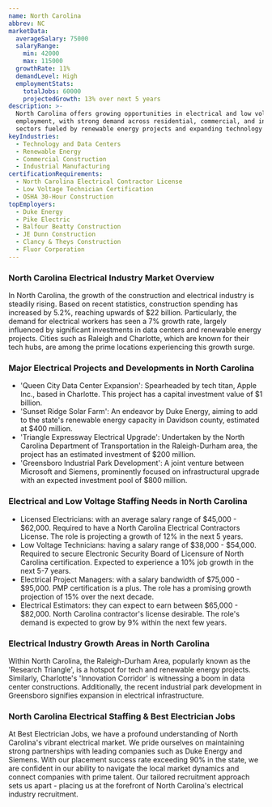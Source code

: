 ```yaml
---
name: North Carolina
abbrev: NC
marketData:
  averageSalary: 75000
  salaryRange:
    min: 42000
    max: 115000
  growthRate: 11%
  demandLevel: High
  employmentStats:
    totalJobs: 60000
    projectedGrowth: 13% over next 5 years
description: >-
  North Carolina offers growing opportunities in electrical and low voltage
  employment, with strong demand across residential, commercial, and industrial
  sectors fueled by renewable energy projects and expanding technology hubs.
keyIndustries:
  - Technology and Data Centers
  - Renewable Energy
  - Commercial Construction
  - Industrial Manufacturing
certificationRequirements:
  - North Carolina Electrical Contractor License
  - Low Voltage Technician Certification
  - OSHA 30-Hour Construction
topEmployers:
  - Duke Energy
  - Pike Electric
  - Balfour Beatty Construction
  - JE Dunn Construction
  - Clancy & Theys Construction
  - Fluor Corporation
---
```

### North Carolina Electrical Industry Market Overview
In North Carolina, the growth of the construction and electrical industry is steadily rising. Based on recent statistics, construction spending has increased by 5.2%, reaching upwards of $22 billion. Particularly, the demand for electrical workers has seen a 7% growth rate, largely influenced by significant investments in data centers and renewable energy projects. Cities such as Raleigh and Charlotte, which are known for their tech hubs, are among the prime locations experiencing this growth surge.

### Major Electrical Projects and Developments in North Carolina
* 'Queen City Data Center Expansion': Spearheaded by tech titan, Apple Inc., based in Charlotte. This project has a capital investment value of $1 billion.
* 'Sunset Ridge Solar Farm': An endeavor by Duke Energy, aiming to add to the state's renewable energy capacity in Davidson county, estimated at $400 million.
* 'Triangle Expressway Electrical Upgrade': Undertaken by the North Carolina Department of Transportation in the Raleigh-Durham area, the project has an estimated investment of $200 million.
* 'Greensboro Industrial Park Development': A joint venture between Microsoft and Siemens, prominently focused on infrastructural upgrade with an expected investment pool of $800 million.

### Electrical and Low Voltage Staffing Needs in North Carolina
* Licensed Electricians: with an average salary range of $45,000 - $62,000. Required to have a North Carolina Electrical Contractors License. The role is projecting a growth of 12% in the next 5 years.
* Low Voltage Technicians: having a salary range of $38,000 - $54,000. Required to secure Electronic Security Board of Licensure of North Carolina certification. Expected to experience a 10% job growth in the next 5-7 years.
* Electrical Project Managers: with a salary bandwidth of $75,000 - $95,000. PMP certification is a plus. The role has a promising growth projection of 15% over the next decade.
* Electrical Estimators: they can expect to earn between $65,000 - $82,000. North Carolina contractor's license desirable. The role's demand is expected to grow by 9% within the next few years.

### Electrical Industry Growth Areas in North Carolina
Within North Carolina, the Raleigh-Durham Area, popularly known as the 'Research Triangle', is a hotspot for tech and renewable energy projects. Similarly, Charlotte's 'Innovation Corridor' is witnessing a boom in data center constructions. Additionally, the recent industrial park development in Greensboro signifies expansion in electrical infrastructure.

### North Carolina Electrical Staffing & Best Electrician Jobs
At Best Electrician Jobs, we have a profound understanding of North Carolina's vibrant electrical market. We pride ourselves on maintaining strong partnerships with leading companies such as Duke Energy and Siemens. With our placement success rate exceeding 90% in the state, we are confident in our ability to navigate the local market dynamics and connect companies with prime talent. Our tailored recruitment approach sets us apart - placing us at the forefront of North Carolina's electrical industry recruitment.
